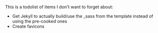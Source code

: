 This is a todolist of items I don't want to forget about:

* Get Jekyll to actually build/use the _sass from the template instead of using the pre-cooked ones
* Create favicons